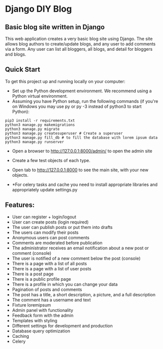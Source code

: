 # Django DIY Blog

## Basic blog site written in Django 

This web application creates a very basic blog site using Django. 
The site allows blog authors to create/update blogs, and any user to add comments via a form. 
Any user can list all bloggers, all blogs, and detail for bloggers and blogs.

## Quick Start

To get this project up and running locally on your computer:

- Set up the Python development environment. We recommend using a Python virtual environment.
- Assuming you have Python setup, run the following commands (if you're on Windows you may use py or py -3 instead of python3 to start Python):

```
pip3 install -r requirements.txt
python3 manage.py makemigrations
python3 manage.py migrate
python3 manage.py createsuperuser # Create a superuser
python3 manage.py fill_db # to fill the database with lorem ipsum data
python3 manage.py runserver
```

- Open a browser to http://127.0.0.1:8000/admin/ to open the admin site
- Create a few test objects of each type.
- Open tab to http://127.0.0.1:8000 to see the main site, with your new objects.

- *For celery tasks and cache you need to install appropriate libraries and appropriately update settings.py

## Features:
- User can register + login/logout
- User can create posts (login required)
- The user can publish posts or put them into drafts
- The users can modify their posts
- Anonymous users can post comments
- Comments are moderated before publication 
- The administrator receives an email notification about a new post or comment (console)
- The user is notified of a new comment below the post (console) 
- There is a page with a list of all posts
- There is a page with a list of user posts
- There is a post page
- There is a public profile page
- There is a profile in which you can change your data
- Pagination of posts and comments
- The post has a title, a short description, a picture, and a full description
- The comment has a username and text
- Fixture loremipsum
- Admin panel with functionality
- Feedback form with the admin
- Templates with styling
- Different settings for development and production
- Database query optimization
- Caching
- Celery